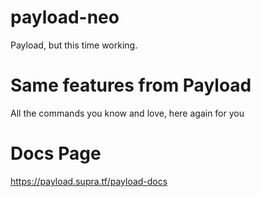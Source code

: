 # payload-neo
 Payload, but this time working.
 
# Same features from Payload
 All the commands you know and love, here again for you
 
# Docs Page
 https://payload.supra.tf/payload-docs
 

